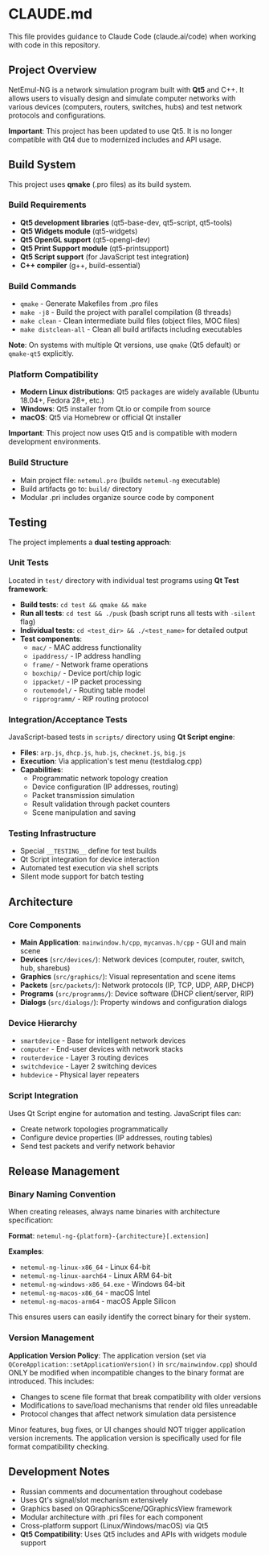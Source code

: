 # CLAUDE.md

This file provides guidance to Claude Code (claude.ai/code) when working with code in this repository.

## Project Overview

NetEmul-NG is a network simulation program built with **Qt5** and C++. It allows users to visually design and simulate computer networks with various devices (computers, routers, switches, hubs) and test network protocols and configurations.

**Important**: This project has been updated to use Qt5. It is no longer compatible with Qt4 due to modernized includes and API usage.

## Build System

This project uses **qmake** (.pro files) as its build system.

### Build Requirements
- **Qt5 development libraries** (qt5-base-dev, qt5-script, qt5-tools)
- **Qt5 Widgets module** (qt5-widgets)
- **Qt5 OpenGL support** (qt5-opengl-dev) 
- **Qt5 Print Support module** (qt5-printsupport)
- **Qt5 Script support** (for JavaScript test integration)
- **C++ compiler** (g++, build-essential)

### Build Commands
- `qmake` - Generate Makefiles from .pro files  
- `make -j8` - Build the project with parallel compilation (8 threads)
- `make clean` - Clean intermediate build files (object files, MOC files)
- `make distclean-all` - Clean all build artifacts including executables

**Note**: On systems with multiple Qt versions, use `qmake` (Qt5 default) or `qmake-qt5` explicitly.

### Platform Compatibility
- **Modern Linux distributions**: Qt5 packages are widely available (Ubuntu 18.04+, Fedora 28+, etc.)
- **Windows**: Qt5 installer from Qt.io or compile from source  
- **macOS**: Qt5 via Homebrew or official Qt installer

**Important**: This project now uses Qt5 and is compatible with modern development environments.

### Build Structure
- Main project file: `netemul.pro` (builds `netemul-ng` executable)
- Build artifacts go to: `build/` directory
- Modular .pri includes organize source code by component

## Testing

The project implements a **dual testing approach**:

### Unit Tests
Located in `test/` directory with individual test programs using **Qt Test framework**:
- **Build tests**: `cd test && qmake && make`
- **Run all tests**: `cd test && ./pusk` (bash script runs all tests with `-silent` flag)
- **Individual tests**: `cd <test_dir> && ./<test_name>` for detailed output
- **Test components**: 
  - `mac/` - MAC address functionality
  - `ipaddress/` - IP address handling
  - `frame/` - Network frame operations  
  - `boxchip/` - Device port/chip logic
  - `ippacket/` - IP packet processing
  - `routemodel/` - Routing table model
  - `ripprogramm/` - RIP routing protocol

### Integration/Acceptance Tests  
JavaScript-based tests in `scripts/` directory using **Qt Script engine**:
- **Files**: `arp.js`, `dhcp.js`, `hub.js`, `checknet.js`, `big.js`
- **Execution**: Via application's test menu (testdialog.cpp)
- **Capabilities**:
  - Programmatic network topology creation
  - Device configuration (IP addresses, routing)
  - Packet transmission simulation  
  - Result validation through packet counters
  - Scene manipulation and saving

### Testing Infrastructure
- Special `__TESTING__` define for test builds
- Qt Script integration for device interaction
- Automated test execution via shell scripts
- Silent mode support for batch testing

## Architecture

### Core Components
- **Main Application**: `mainwindow.h/cpp`, `mycanvas.h/cpp` - GUI and main scene
- **Devices** (`src/devices/`): Network devices (computer, router, switch, hub, sharebus)
- **Graphics** (`src/graphics/`): Visual representation and scene items  
- **Packets** (`src/packets/`): Network protocols (IP, TCP, UDP, ARP, DHCP)
- **Programs** (`src/programms/`): Device software (DHCP client/server, RIP)
- **Dialogs** (`src/dialogs/`): Property windows and configuration dialogs

### Device Hierarchy
- `smartdevice` - Base for intelligent network devices
- `computer` - End-user devices with network stacks
- `routerdevice` - Layer 3 routing devices
- `switchdevice` - Layer 2 switching devices  
- `hubdevice` - Physical layer repeaters

### Script Integration
Uses Qt Script engine for automation and testing. JavaScript files can:
- Create network topologies programmatically
- Configure device properties (IP addresses, routing tables)
- Send test packets and verify network behavior

## Release Management

### Binary Naming Convention
When creating releases, always name binaries with architecture specification:

**Format**: `netemul-ng-{platform}-{architecture}[.extension]`

**Examples**:
- `netemul-ng-linux-x86_64` - Linux 64-bit
- `netemul-ng-linux-aarch64` - Linux ARM 64-bit  
- `netemul-ng-windows-x86_64.exe` - Windows 64-bit
- `netemul-ng-macos-x86_64` - macOS Intel
- `netemul-ng-macos-arm64` - macOS Apple Silicon

This ensures users can easily identify the correct binary for their system.

### Version Management
**Application Version Policy**: The application version (set via `QCoreApplication::setApplicationVersion()` in `src/mainwindow.cpp`) should ONLY be modified when incompatible changes to the binary format are introduced. This includes:
- Changes to scene file format that break compatibility with older versions
- Modifications to save/load mechanisms that render old files unreadable
- Protocol changes that affect network simulation data persistence

Minor features, bug fixes, or UI changes should NOT trigger application version increments. The application version is specifically used for file format compatibility checking.

## Development Notes

- Russian comments and documentation throughout codebase
- Uses Qt's signal/slot mechanism extensively  
- Graphics based on QGraphicsScene/QGraphicsView framework
- Modular architecture with .pri files for each component
- Cross-platform support (Linux/Windows/macOS) via Qt5
- **Qt5 Compatibility**: Uses Qt5 includes and APIs with widgets module support